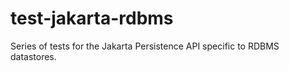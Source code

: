 test-jakarta-rdbms
==================

Series of tests for the Jakarta Persistence API specific to RDBMS datastores.
